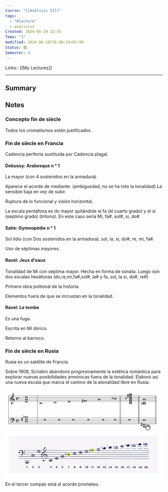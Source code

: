 ```yaml
---
Course: "[[Análisis II]]"
tags:
  - "#lecture"
  - analisis2
Created: 2024-05-29 13:55
Tema: "1"
modified: 2024-06-18T16:00:19+02:00
Status: 🟥
Semester: 4
---
```

Links:: [[My Lectures]]
___

## Summary

## Notes

### Concepto fin de siècle

Todos los cromatismos están justificados. 

### Fin de siècle en Francia

Cadencia perfecta sustituida por Cadencia plagal. 

#### Debussy: Arabesque n ° 1

La mayor (con 4 sostenidos en la armadura).  

Aparece el acorde de mediante. (ambiguedad, no se ha roto la tonalidad) La sensible baja en vez de subir.

Ruptura de lo funcional y visión horizontal.

La escala pentáfona es do mayor quitándole el fa (el cuarto grado) y el si (séptimo grado) (tritono). En este caso sería Mi, fa#, sol#, si, do#

#### Satie: Gymnopédie n ° 1

Sol lidio (con Dos sostenidos en la armadura). sol, la, si, do#, re, mi, fa#.

Uso de séptimas mayores.

#### Ravel: Jeux d'eaux

Tonalidad de Mi con séptima mayor. Hecha en forma de sonata. Luego son dos escalas hexátonas (do,re,mi,fa#,sol#, la# y fa, sol, la si, do#, re#)

Primera obra politonal de la historia.

Elementos fuera de que se incrustan en la tonalidad.

#### Ravel: Le tombe

Es una fuga.

Escrita en Mi dórico.

Retorno al barroco.

### Fin de siècle en Rusia

Rusia es un satélite de Francia. 

Sobre 1908, Scriabin abandonó progresivamente la estética romántica para explorar nuevas posibilidades armónicas fuera de la tonalidad. Elaboró así una nueva escala que marca el camino de la atonalidad libre en Rusia:

![](Extras/Images/2024-4-3_17.14.37.png)
En el tercer compás está el acorde prometeo.












